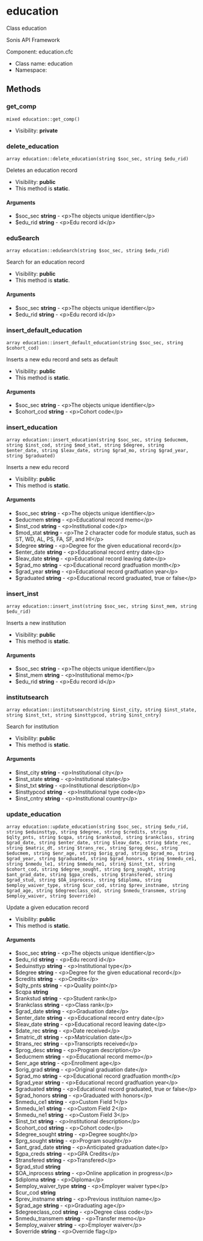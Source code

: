 education
===============

Class education

Sonis API Framework

Component: education.cfc


* Class name: education
* Namespace: 







Methods
-------


### get_comp

    mixed education::get_comp()





* Visibility: **private**




### delete_education

    array education::delete_education(string $soc_sec, string $edu_rid)

Deletes an education record



* Visibility: **public**
* This method is **static**.


#### Arguments
* $soc_sec **string** - &lt;p&gt;The objects unique identifier&lt;/p&gt;
* $edu_rid **string** - &lt;p&gt;Edu record id&lt;/p&gt;



### eduSearch

    array education::eduSearch(string $soc_sec, string $edu_rid)

Search for an education record



* Visibility: **public**
* This method is **static**.


#### Arguments
* $soc_sec **string** - &lt;p&gt;The objects unique identifier&lt;/p&gt;
* $edu_rid **string** - &lt;p&gt;Edu record id&lt;/p&gt;



### insert_default_education

    array education::insert_default_education(string $soc_sec, string $cohort_cod)

Inserts a new edu record and sets as default



* Visibility: **public**
* This method is **static**.


#### Arguments
* $soc_sec **string** - &lt;p&gt;The objects unique identifier&lt;/p&gt;
* $cohort_cod **string** - &lt;p&gt;Cohort code&lt;/p&gt;



### insert_education

    array education::insert_education(string $soc_sec, string $educmem, string $inst_cod, string $mod_stat, string $degree, string $enter_date, string $leav_date, string $grad_mo, string $grad_year, string $graduated)

Inserts a new edu record



* Visibility: **public**
* This method is **static**.


#### Arguments
* $soc_sec **string** - &lt;p&gt;The objects unique identifier&lt;/p&gt;
* $educmem **string** - &lt;p&gt;Educational record memo&lt;/p&gt;
* $inst_cod **string** - &lt;p&gt;Institutional code&lt;/p&gt;
* $mod_stat **string** - &lt;p&gt;The 2 character code for module status, such as ST, WD, AL, PS, FA, SF, and HI&lt;/p&gt;
* $degree **string** - &lt;p&gt;Degree for the given educational record&lt;/p&gt;
* $enter_date **string** - &lt;p&gt;Educational record entry date&lt;/p&gt;
* $leav_date **string** - &lt;p&gt;Educational record leaving date&lt;/p&gt;
* $grad_mo **string** - &lt;p&gt;Educational record gradfuation month&lt;/p&gt;
* $grad_year **string** - &lt;p&gt;Educational record gradfuation year&lt;/p&gt;
* $graduated **string** - &lt;p&gt;Educational record graduated, true or false&lt;/p&gt;



### insert_inst

    array education::insert_inst(string $soc_sec, string $inst_mem, string $edu_rid)

Inserts a new institution



* Visibility: **public**
* This method is **static**.


#### Arguments
* $soc_sec **string** - &lt;p&gt;The objects unique identifier&lt;/p&gt;
* $inst_mem **string** - &lt;p&gt;Institutional memo&lt;/p&gt;
* $edu_rid **string** - &lt;p&gt;Edu record id&lt;/p&gt;



### institutsearch

    array education::institutsearch(string $inst_city, string $inst_state, string $inst_txt, string $insttypcod, string $inst_cntry)

Search for institution



* Visibility: **public**
* This method is **static**.


#### Arguments
* $inst_city **string** - &lt;p&gt;Institutional city&lt;/p&gt;
* $inst_state **string** - &lt;p&gt;Institutional state&lt;/p&gt;
* $inst_txt **string** - &lt;p&gt;Institutional description&lt;/p&gt;
* $insttypcod **string** - &lt;p&gt;Institutional type code&lt;/p&gt;
* $inst_cntry **string** - &lt;p&gt;Institutional country&lt;/p&gt;



### update_education

    array education::update_education(string $soc_sec, string $edu_rid, string $eduinsttyp, string $degree, string $credits, string $qlty_pnts, string $cqpa, string $rankstud, string $rankclass, string $grad_date, string $enter_date, string $leav_date, string $date_rec, string $matric_dt, string $trans_rec, string $prog_desc, string $educmem, string $enr_age, string $orig_grad, string $grad_mo, string $grad_year, string $graduated, string $grad_honors, string $nmedu_ce1, string $nmedu_le1, string $nmedu_ne1, string $inst_txt, string $cohort_cod, string $degree_sought, string $prg_sought, string $ant_grad_date, string $gpa_creds, string $transfered, string $grad_stud, string $OA_inprocess, string $diploma, string $employ_waiver_type, string $cur_cod, string $prev_instname, string $grad_age, string $degreeclass_cod, string $nmedu_transmem, string $employ_waiver, string $override)

Update a given education record



* Visibility: **public**
* This method is **static**.


#### Arguments
* $soc_sec **string** - &lt;p&gt;The objects unique identifier&lt;/p&gt;
* $edu_rid **string** - &lt;p&gt;Edu record id&lt;/p&gt;
* $eduinsttyp **string** - &lt;p&gt;Institutional type&lt;/p&gt;
* $degree **string** - &lt;p&gt;Degree for the given educational record&lt;/p&gt;
* $credits **string** - &lt;p&gt;Credits&lt;/p&gt;
* $qlty_pnts **string** - &lt;p&gt;Quality point&lt;/p&gt;
* $cqpa **string**
* $rankstud **string** - &lt;p&gt;Student rank&lt;/p&gt;
* $rankclass **string** - &lt;p&gt;Class rank&lt;/p&gt;
* $grad_date **string** - &lt;p&gt;Graduation date&lt;/p&gt;
* $enter_date **string** - &lt;p&gt;Educational record entry date&lt;/p&gt;
* $leav_date **string** - &lt;p&gt;Educational record leaving date&lt;/p&gt;
* $date_rec **string** - &lt;p&gt;Date received&lt;/p&gt;
* $matric_dt **string** - &lt;p&gt;Matriculation date&lt;/p&gt;
* $trans_rec **string** - &lt;p&gt;Transcripts received&lt;/p&gt;
* $prog_desc **string** - &lt;p&gt;Program description&lt;/p&gt;
* $educmem **string** - &lt;p&gt;Educational record memo&lt;/p&gt;
* $enr_age **string** - &lt;p&gt;Enrollment age&lt;/p&gt;
* $orig_grad **string** - &lt;p&gt;Original graduation date&lt;/p&gt;
* $grad_mo **string** - &lt;p&gt;Educational record gradfuation month&lt;/p&gt;
* $grad_year **string** - &lt;p&gt;Educational record gradfuation year&lt;/p&gt;
* $graduated **string** - &lt;p&gt;Educational record graduated, true or false&lt;/p&gt;
* $grad_honors **string** - &lt;p&gt;Graduated with honors&lt;/p&gt;
* $nmedu_ce1 **string** - &lt;p&gt;Custom Field 1&lt;/p&gt;
* $nmedu_le1 **string** - &lt;p&gt;Custom Field 2&lt;/p&gt;
* $nmedu_ne1 **string** - &lt;p&gt;Custom Field 3&lt;/p&gt;
* $inst_txt **string** - &lt;p&gt;Institutional description&lt;/p&gt;
* $cohort_cod **string** - &lt;p&gt;Cohort code&lt;/p&gt;
* $degree_sought **string** - &lt;p&gt;Degree sought&lt;/p&gt;
* $prg_sought **string** - &lt;p&gt;Program sought&lt;/p&gt;
* $ant_grad_date **string** - &lt;p&gt;Anticipated graduation date&lt;/p&gt;
* $gpa_creds **string** - &lt;p&gt;GPA Credits&lt;/p&gt;
* $transfered **string** - &lt;p&gt;Transfered&lt;/p&gt;
* $grad_stud **string**
* $OA_inprocess **string** - &lt;p&gt;Online application in progress&lt;/p&gt;
* $diploma **string** - &lt;p&gt;Diploma&lt;/p&gt;
* $employ_waiver_type **string** - &lt;p&gt;Employer waiver type&lt;/p&gt;
* $cur_cod **string**
* $prev_instname **string** - &lt;p&gt;Previous instituion name&lt;/p&gt;
* $grad_age **string** - &lt;p&gt;Graduating age&lt;/p&gt;
* $degreeclass_cod **string** - &lt;p&gt;Degree class code&lt;/p&gt;
* $nmedu_transmem **string** - &lt;p&gt;Transfer memo&lt;/p&gt;
* $employ_waiver **string** - &lt;p&gt;Employer waiver&lt;/p&gt;
* $override **string** - &lt;p&gt;Override flag&lt;/p&gt;


